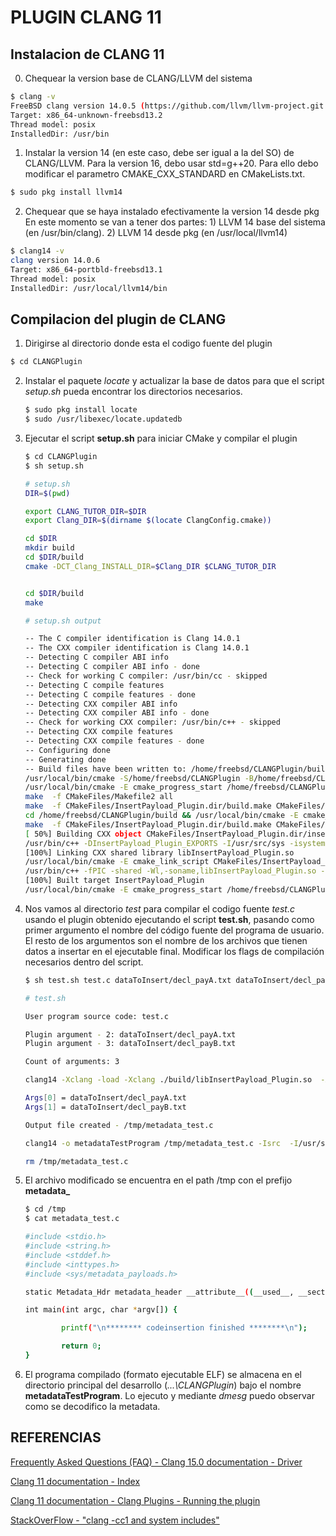 # PLUGIN CLANG 11

## Instalacion de CLANG 11

0. Chequear la version base de CLANG/LLVM del sistema
``` Bash
$ clang -v
FreeBSD clang version 14.0.5 (https://github.com/llvm/llvm-project.git llvmorg-14.0.5-0-gc12386ae247c)
Target: x86_64-unknown-freebsd13.2
Thread model: posix
InstalledDir: /usr/bin
```

1. Instalar la version 14 (en este caso, debe ser igual a la del SO) de CLANG/LLVM. Para la version 16, debo usar std=g++20. Para ello debo modificar el parametro CMAKE_CXX_STANDARD en CMakeLists.txt.
``` Bash
$ sudo pkg install llvm14
```

2. Chequear que se haya instalado efectivamente la version 14 desde pkg
    En este momento se van a tener dos partes: 1) LLVM 14 base del sistema (en /usr/bin/clang). 2) LLVM 14 desde pkg (en /usr/local/llvm14)
``` Bash
$ clang14 -v
clang version 14.0.6
Target: x86_64-portbld-freebsd13.1
Thread model: posix
InstalledDir: /usr/local/llvm14/bin
```

## Compilacion del plugin de CLANG
1. Dirigirse al directorio donde esta el codigo fuente del plugin
``` Bash
$ cd CLANGPlugin
```

2. Instalar el paquete _locate_ y actualizar la base de datos para que el script _setup.sh_ pueda encontrar los directorios necesarios.
    ``` Bash
    $ sudo pkg install locate
    $ sudo /usr/libexec/locate.updatedb
    ```

3. Ejecutar el script **setup.sh** para iniciar CMake y compilar el plugin

    ``` Bash
    $ cd CLANGPlugin
    $ sh setup.sh

    # setup.sh
    DIR=$(pwd)

    export CLANG_TUTOR_DIR=$DIR
    export Clang_DIR=$(dirname $(locate ClangConfig.cmake))

    cd $DIR
    mkdir build
    cd $DIR/build
    cmake -DCT_Clang_INSTALL_DIR=$Clang_DIR $CLANG_TUTOR_DIR


    cd $DIR/build
    make

    # setup.sh output

    -- The C compiler identification is Clang 14.0.1
    -- The CXX compiler identification is Clang 14.0.1
    -- Detecting C compiler ABI info
    -- Detecting C compiler ABI info - done
    -- Check for working C compiler: /usr/bin/cc - skipped
    -- Detecting C compile features
    -- Detecting C compile features - done
    -- Detecting CXX compiler ABI info
    -- Detecting CXX compiler ABI info - done
    -- Check for working CXX compiler: /usr/bin/c++ - skipped
    -- Detecting CXX compile features
    -- Detecting CXX compile features - done
    -- Configuring done
    -- Generating done
    -- Build files have been written to: /home/freebsd/CLANGPlugin/build
    /usr/local/bin/cmake -S/home/freebsd/CLANGPlugin -B/home/freebsd/CLANGPlugin/build --check-build-system CMakeFiles/Makefile.cmake 0
    /usr/local/bin/cmake -E cmake_progress_start /home/freebsd/CLANGPlugin/build/CMakeFiles /home/freebsd/CLANGPlugin/build//CMakeFiles/progress.marks
    make  -f CMakeFiles/Makefile2 all
    make  -f CMakeFiles/InsertPayload_Plugin.dir/build.make CMakeFiles/InsertPayload_Plugin.dir/depend
    cd /home/freebsd/CLANGPlugin/build && /usr/local/bin/cmake -E cmake_depends "Unix Makefiles" /home/freebsd/CLANGPlugin /home/freebsd/CLANGPlugin /home/freebsd/CLANGPlugin/build /home/freebsd/CLANGPlugin/build /home/freebsd/CLANGPlugin/build/CMakeFiles/InsertPayload_Plugin.dir/DependInfo.cmake --color=
    make  -f CMakeFiles/InsertPayload_Plugin.dir/build.make CMakeFiles/InsertPayload_Plugin.dir/build
    [ 50%] Building CXX object CMakeFiles/InsertPayload_Plugin.dir/insertPayload_Plugin.cpp.o
    /usr/bin/c++ -DInsertPayload_Plugin_EXPORTS -I/usr/src/sys -isystem /usr/local/llvm14/include -fPIC -MD -MT CMakeFiles/InsertPayload_Plugin.dir/insertPayload_Plugin.cpp.o -MF CMakeFiles/InsertPayload_Plugin.dir/insertPayload_Plugin.cpp.o.d -o CMakeFiles/InsertPayload_Plugin.dir/insertPayload_Plugin.cpp.o -c /home/freebsd/CLANGPlugin/insertPayload_Plugin.cpp
    [100%] Linking CXX shared library libInsertPayload_Plugin.so
    /usr/local/bin/cmake -E cmake_link_script CMakeFiles/InsertPayload_Plugin.dir/link.txt --verbose=1
    /usr/bin/c++ -fPIC -shared -Wl,-soname,libInsertPayload_Plugin.so -o libInsertPayload_Plugin.so CMakeFiles/InsertPayload_Plugin.dir/insertPayload_Plugin.cpp.o
    [100%] Built target InsertPayload_Plugin
    /usr/local/bin/cmake -E cmake_progress_start /home/freebsd/CLANGPlugin/build/CMakeFiles 0
    ```

4. Nos vamos al directorio _test_ para compilar el codigo fuente *test.c* usando el plugin obtenido ejecutando el script **test.sh**, pasando como primer argumento el nombre del código fuente del programa de usuario. El resto de los argumentos son el nombre de los archivos que tienen datos a insertar en el ejecutable final. Modificar los flags de compilación necesarios dentro del script.

    ``` Bash
    $ sh test.sh test.c dataToInsert/decl_payA.txt dataToInsert/decl_payB.txt

    # test.sh

    User program source code: test.c
    
    Plugin argument - 2: dataToInsert/decl_payA.txt
    Plugin argument - 3: dataToInsert/decl_payB.txt
    
    Count of arguments: 3
    
    clang14 -Xclang -load -Xclang ./build/libInsertPayload_Plugin.so  -Xclang -plugin -Xclang InsertPayload_Plugin   -Xclang -plugin-arg-InsertPayload_Plugin -Xclang test/dataToInsert/decl_payA.txt -Xclang -plugin-arg-InsertPayload_Plugin -Xclang test/dataToInsert/decl_payB.txt  -c test/src/test.c -I/usr/src/sys -Isrc  -Wno-implicit-int
    
    Args[0] = dataToInsert/decl_payA.txt
    Args[1] = dataToInsert/decl_payB.txt
    
    Output file created - /tmp/metadata_test.c
    
    clang14 -o metadataTestProgram /tmp/metadata_test.c -Isrc  -I/usr/src/sys
    
    rm /tmp/metadata_test.c
    ```

5. El archivo modificado se encuentra en el path /tmp con el prefijo **metadata_**

    ``` Bash
    $ cd /tmp
    $ cat metadata_test.c

    #include <stdio.h>
    #include <string.h>
    #include <stddef.h>
    #include <inttypes.h>
    #include <sys/metadata_payloads.h>

    static Metadata_Hdr metadata_header __attribute__((__used__, __section__(".metadata"))) = {2, sizeof(Payload_Hdr)};static Payload_Binary payloads[] __attribute__((__used__, __section__(".metadata"), __aligned__(8))) = {{24,48,"5061796C6F61645F412F322F342F632F696E745F73697A65"},{26,52,"5061796C6F61645F422F31362F7A2F772F636861725F73697A65"}};static Payload_Hdr payload_headers[] __attribute__((__used__, __section__(".metadata"))) = {{3, sizeof(payloads[0])},{3, sizeof(payloads[1])}};

    int main(int argc, char *argv[]) {

            printf("\n******** codeinsertion finished ********\n");

            return 0;
    }
    ```

6. El programa compilado (formato ejecutable ELF) se almacena en el directorio principal del desarrollo (*...\CLANGPlugin*) bajo el nombre **metadataTestProgram**. Lo ejecuto y mediante _dmesg_ puedo observar como se decodifico la metadata.


## REFERENCIAS

[Frequently Asked Questions (FAQ) - Clang 15.0 documentation - Driver](https://clang.llvm.org/docs/FAQ.html)

[Clang 11 documentation - Index](https://releases.llvm.org/11.0.0/tools/clang/docs/genindex.html)

[Clang 11 documentation - Clang Plugins - Running the plugin](https://releases.llvm.org/11.0.0/tools/clang/docs/ClangPlugins.html#running-the-plugin)

[StackOverFlow - "clang -cc1 and system includes"](https://stackoverflow.com/questions/18506590/clang-cc1-and-system-includes)